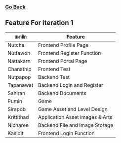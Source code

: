 ### [Go Back](README.md)
## Feature For iteration 1
|สมาชิก|Feature|
|---|---|
|Nutcha|Frontend Profile Page|
|Nuttawon|Frontend Register Function|
|Nattakarn|Frontend Portal Page|
|Chanathip|Frontend Test|
|Nutpapop|Backend Test|
|Tapanawat|Backend Login and Register|
|Sahiran|Backend Documents|
|Pumin|Game|
|Sirapob|Game Asset and Level Design|
|Krittithad|Application Asset images & Arts|
|Nicharee|Backend File and Image Storage|
|Kasidit|Frontend Login Function|

<!-- ## Feature For iteration 2 -->